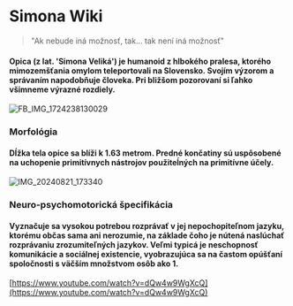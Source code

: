 # Simona Wiki
> "Ak nebude iná možnosť, tak... tak není iná možnosť"


#### Opica (z lat. 'Simona Veliká') je humanoid z hlbokého pralesa, ktorého mimozemšťania omylom teleportovali na Slovensko. Svojím výzorom a správaním napodobňuje človeka. Pri bližšom pozorovaní si ľahko všimneme výrazné rozdiely.
![FB_IMG_1724238130029](https://github.com/user-attachments/assets/8572bb81-1c7b-411d-8895-2c65532de4e4)

### Morfológia
#### Dĺžka tela opice sa blíži k 1.63 metrom. Predné končatiny sú uspôsobené na uchopenie primitívnych nástrojov použiteĺných na primitívne účely.
![IMG_20240821_173340](https://github.com/user-attachments/assets/ed5d14a3-2d33-4bab-8f26-40f3583af5ea)

### Neuro-psychomotorická špecifikácia
#### Vyznačuje sa vysokou potrebou rozprávať v jej nepochopiteľnom jazyku, ktorému občas sama ani nerozumie, na základe čoho je nútená naslúchať rozprávaniu zrozumiteľných jazykov. Veľmi typicá je neschopnosť komunikácie a sociálnej existencie, vyobrazujúca sa na častom opúšťaní spoločnosti s väčším množstvom osôb ako 1.

[https://www.youtube.com/watch?v=dQw4w9WgXcQ](https://www.youtube.com/watch?v=dQw4w9WgXcQ)
